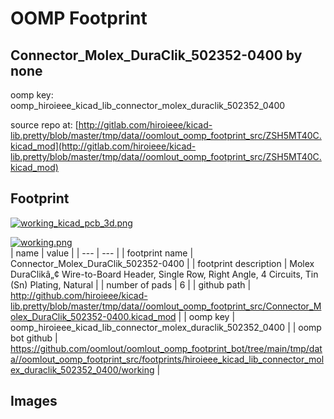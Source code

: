 # OOMP Footprint  
## Connector_Molex_DuraClik_502352-0400  by none  
  
oomp key: oomp_hiroieee_kicad_lib_connector_molex_duraclik_502352_0400  
  
source repo at: [http://gitlab.com/hiroieee/kicad-lib.pretty/blob/master/tmp/data//oomlout_oomp_footprint_src/ZSH5MT40C.kicad_mod](http://gitlab.com/hiroieee/kicad-lib.pretty/blob/master/tmp/data//oomlout_oomp_footprint_src/ZSH5MT40C.kicad_mod)  
## Footprint  
  
[![working_kicad_pcb_3d.png](working_kicad_pcb_3d_600.png)](working_kicad_pcb_3d.png)  
  
[![working.png](working_600.png)](working.png)  
| name | value | 
| --- | --- | 
| footprint name | Connector_Molex_DuraClik_502352-0400 | 
| footprint description | Molex DuraClikâ„¢ Wire-to-Board Header, Single Row, Right Angle, 4 Circuits, Tin (Sn) Plating, Natural | 
| number of pads | 6 | 
| github path | http://github.com/hiroieee/kicad-lib.pretty/blob/master/tmp/data//oomlout_oomp_footprint_src/Connector_Molex_DuraClik_502352-0400.kicad_mod | 
| oomp key | oomp_hiroieee_kicad_lib_connector_molex_duraclik_502352_0400 | 
| oomp bot github | https://github.com/oomlout/oomlout_oomp_footprint_bot/tree/main/tmp/data//oomlout_oomp_footprint_src/footprints/hiroieee_kicad_lib_connector_molex_duraclik_502352_0400/working | 
## Images  
